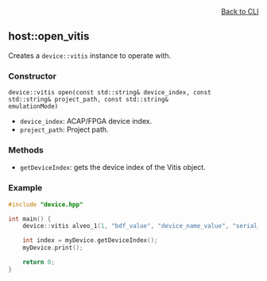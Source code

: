 <div id="readme" class="Box-body readme blob js-code-block-container">
<article class="markdown-body entry-content p-3 p-md-6" itemprop="text">
<p align="right">
<a href="https://github.com/fpgasystems/sgrt/blob/main/cli/manual.md#cli">Back to CLI</a>
</p>

## host::open_vitis

Creates a `device::vitis` instance to operate with.

### Constructor

<code>device::vitis open(const std::string& device_index, const std::string& project_path, const std::string& emulationMode)</code>

* `device_index`: ACAP/FPGA device index.
* `project_path`: Project path.

### Methods

* `getDeviceIndex`: gets the device index of the Vitis object. 

### Example

```cpp
#include "device.hpp"

int main() {
    device::vitis alveo_1(1, "bdf_value", "device_name_value", "serial_value", "bin_file_value", "uuid_value", "ip0_value", "ip1_value", "mac0_value", "mac1_value", "platform_value");

    int index = myDevice.getDeviceIndex();
    myDevice.print();

    return 0;
}